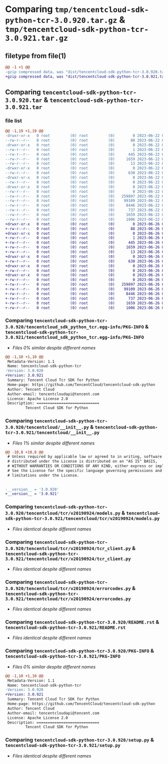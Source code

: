 # Comparing `tmp/tencentcloud-sdk-python-tcr-3.0.920.tar.gz` & `tmp/tencentcloud-sdk-python-tcr-3.0.921.tar.gz`

## filetype from file(1)

```diff
@@ -1 +1 @@
-gzip compressed data, was "dist/tencentcloud-sdk-python-tcr-3.0.920.tar", last modified: Thu Jun 22 00:36:09 2023, max compression
+gzip compressed data, was "dist/tencentcloud-sdk-python-tcr-3.0.921.tar", last modified: Mon Jun 26 00:33:46 2023, max compression
```

## Comparing `tencentcloud-sdk-python-tcr-3.0.920.tar` & `tencentcloud-sdk-python-tcr-3.0.921.tar`

### file list

```diff
@@ -1,19 +1,19 @@
-drwxr-xr-x   0 root         (0) root         (0)        0 2023-06-22 00:36:09.000000 tencentcloud-sdk-python-tcr-3.0.920/
--rw-r--r--   0 root         (0) root         (0)       88 2023-06-22 00:36:09.000000 tencentcloud-sdk-python-tcr-3.0.920/setup.cfg
-drwxr-xr-x   0 root         (0) root         (0)        0 2023-06-22 00:36:09.000000 tencentcloud-sdk-python-tcr-3.0.920/tencentcloud_sdk_python_tcr.egg-info/
--rw-r--r--   0 root         (0) root         (0)        1 2023-06-22 00:36:09.000000 tencentcloud-sdk-python-tcr-3.0.920/tencentcloud_sdk_python_tcr.egg-info/dependency_links.txt
--rw-r--r--   0 root         (0) root         (0)      445 2023-06-22 00:36:09.000000 tencentcloud-sdk-python-tcr-3.0.920/tencentcloud_sdk_python_tcr.egg-info/SOURCES.txt
--rw-r--r--   0 root         (0) root         (0)     1659 2023-06-22 00:36:09.000000 tencentcloud-sdk-python-tcr-3.0.920/tencentcloud_sdk_python_tcr.egg-info/PKG-INFO
--rw-r--r--   0 root         (0) root         (0)       13 2023-06-22 00:36:09.000000 tencentcloud-sdk-python-tcr-3.0.920/tencentcloud_sdk_python_tcr.egg-info/top_level.txt
-drwxr-xr-x   0 root         (0) root         (0)        0 2023-06-22 00:36:09.000000 tencentcloud-sdk-python-tcr-3.0.920/tencentcloud/
--rw-r--r--   0 root         (0) root         (0)      630 2023-06-22 00:36:09.000000 tencentcloud-sdk-python-tcr-3.0.920/tencentcloud/__init__.py
-drwxr-xr-x   0 root         (0) root         (0)        0 2023-06-22 00:36:09.000000 tencentcloud-sdk-python-tcr-3.0.920/tencentcloud/tcr/
--rw-r--r--   0 root         (0) root         (0)        0 2023-06-22 00:36:09.000000 tencentcloud-sdk-python-tcr-3.0.920/tencentcloud/tcr/__init__.py
-drwxr-xr-x   0 root         (0) root         (0)        0 2023-06-22 00:36:09.000000 tencentcloud-sdk-python-tcr-3.0.920/tencentcloud/tcr/v20190924/
--rw-r--r--   0 root         (0) root         (0)        0 2023-06-22 00:36:09.000000 tencentcloud-sdk-python-tcr-3.0.920/tencentcloud/tcr/v20190924/__init__.py
--rw-r--r--   0 root         (0) root         (0)   259897 2023-06-22 00:36:09.000000 tencentcloud-sdk-python-tcr-3.0.920/tencentcloud/tcr/v20190924/models.py
--rw-r--r--   0 root         (0) root         (0)    99109 2023-06-22 00:36:09.000000 tencentcloud-sdk-python-tcr-3.0.920/tencentcloud/tcr/v20190924/tcr_client.py
--rw-r--r--   0 root         (0) root         (0)     8446 2023-06-22 00:36:09.000000 tencentcloud-sdk-python-tcr-3.0.920/tencentcloud/tcr/v20190924/errorcodes.py
--rw-r--r--   0 root         (0) root         (0)      737 2023-06-22 00:36:09.000000 tencentcloud-sdk-python-tcr-3.0.920/README.rst
--rw-r--r--   0 root         (0) root         (0)     1659 2023-06-22 00:36:09.000000 tencentcloud-sdk-python-tcr-3.0.920/PKG-INFO
--rw-r--r--   0 root         (0) root         (0)     1006 2023-06-22 00:36:09.000000 tencentcloud-sdk-python-tcr-3.0.920/setup.py
+drwxr-xr-x   0 root         (0) root         (0)        0 2023-06-26 00:33:45.000000 tencentcloud-sdk-python-tcr-3.0.921/
+-rw-r--r--   0 root         (0) root         (0)       88 2023-06-26 00:33:45.000000 tencentcloud-sdk-python-tcr-3.0.921/setup.cfg
+drwxr-xr-x   0 root         (0) root         (0)        0 2023-06-26 00:33:45.000000 tencentcloud-sdk-python-tcr-3.0.921/tencentcloud_sdk_python_tcr.egg-info/
+-rw-r--r--   0 root         (0) root         (0)        1 2023-06-26 00:33:45.000000 tencentcloud-sdk-python-tcr-3.0.921/tencentcloud_sdk_python_tcr.egg-info/dependency_links.txt
+-rw-r--r--   0 root         (0) root         (0)      445 2023-06-26 00:33:45.000000 tencentcloud-sdk-python-tcr-3.0.921/tencentcloud_sdk_python_tcr.egg-info/SOURCES.txt
+-rw-r--r--   0 root         (0) root         (0)     1659 2023-06-26 00:33:45.000000 tencentcloud-sdk-python-tcr-3.0.921/tencentcloud_sdk_python_tcr.egg-info/PKG-INFO
+-rw-r--r--   0 root         (0) root         (0)       13 2023-06-26 00:33:45.000000 tencentcloud-sdk-python-tcr-3.0.921/tencentcloud_sdk_python_tcr.egg-info/top_level.txt
+drwxr-xr-x   0 root         (0) root         (0)        0 2023-06-26 00:33:45.000000 tencentcloud-sdk-python-tcr-3.0.921/tencentcloud/
+-rw-r--r--   0 root         (0) root         (0)      630 2023-06-26 00:33:45.000000 tencentcloud-sdk-python-tcr-3.0.921/tencentcloud/__init__.py
+drwxr-xr-x   0 root         (0) root         (0)        0 2023-06-26 00:33:45.000000 tencentcloud-sdk-python-tcr-3.0.921/tencentcloud/tcr/
+-rw-r--r--   0 root         (0) root         (0)        0 2023-06-26 00:33:45.000000 tencentcloud-sdk-python-tcr-3.0.921/tencentcloud/tcr/__init__.py
+drwxr-xr-x   0 root         (0) root         (0)        0 2023-06-26 00:33:45.000000 tencentcloud-sdk-python-tcr-3.0.921/tencentcloud/tcr/v20190924/
+-rw-r--r--   0 root         (0) root         (0)        0 2023-06-26 00:33:45.000000 tencentcloud-sdk-python-tcr-3.0.921/tencentcloud/tcr/v20190924/__init__.py
+-rw-r--r--   0 root         (0) root         (0)   259897 2023-06-26 00:33:45.000000 tencentcloud-sdk-python-tcr-3.0.921/tencentcloud/tcr/v20190924/models.py
+-rw-r--r--   0 root         (0) root         (0)    99109 2023-06-26 00:33:45.000000 tencentcloud-sdk-python-tcr-3.0.921/tencentcloud/tcr/v20190924/tcr_client.py
+-rw-r--r--   0 root         (0) root         (0)     8446 2023-06-26 00:33:45.000000 tencentcloud-sdk-python-tcr-3.0.921/tencentcloud/tcr/v20190924/errorcodes.py
+-rw-r--r--   0 root         (0) root         (0)      737 2023-06-26 00:33:45.000000 tencentcloud-sdk-python-tcr-3.0.921/README.rst
+-rw-r--r--   0 root         (0) root         (0)     1659 2023-06-26 00:33:45.000000 tencentcloud-sdk-python-tcr-3.0.921/PKG-INFO
+-rw-r--r--   0 root         (0) root         (0)     1006 2023-06-26 00:33:45.000000 tencentcloud-sdk-python-tcr-3.0.921/setup.py
```

### Comparing `tencentcloud-sdk-python-tcr-3.0.920/tencentcloud_sdk_python_tcr.egg-info/PKG-INFO` & `tencentcloud-sdk-python-tcr-3.0.921/tencentcloud_sdk_python_tcr.egg-info/PKG-INFO`

 * *Files 0% similar despite different names*

```diff
@@ -1,10 +1,10 @@
 Metadata-Version: 1.1
 Name: tencentcloud-sdk-python-tcr
-Version: 3.0.920
+Version: 3.0.921
 Summary: Tencent Cloud Tcr SDK for Python
 Home-page: https://github.com/TencentCloud/tencentcloud-sdk-python
 Author: Tencent Cloud
 Author-email: tencentcloudapi@tencent.com
 License: Apache License 2.0
 Description: ============================
         Tencent Cloud SDK for Python
```

### Comparing `tencentcloud-sdk-python-tcr-3.0.920/tencentcloud/__init__.py` & `tencentcloud-sdk-python-tcr-3.0.921/tencentcloud/__init__.py`

 * *Files 1% similar despite different names*

```diff
@@ -10,8 +10,8 @@
 # Unless required by applicable law or agreed to in writing, software
 # distributed under the License is distributed on an "AS IS" BASIS,
 # WITHOUT WARRANTIES OR CONDITIONS OF ANY KIND, either express or implied.
 # See the License for the specific language governing permissions and
 # limitations under the License.
 
 
-__version__ = '3.0.920'
+__version__ = '3.0.921'
```

### Comparing `tencentcloud-sdk-python-tcr-3.0.920/tencentcloud/tcr/v20190924/models.py` & `tencentcloud-sdk-python-tcr-3.0.921/tencentcloud/tcr/v20190924/models.py`

 * *Files identical despite different names*

### Comparing `tencentcloud-sdk-python-tcr-3.0.920/tencentcloud/tcr/v20190924/tcr_client.py` & `tencentcloud-sdk-python-tcr-3.0.921/tencentcloud/tcr/v20190924/tcr_client.py`

 * *Files identical despite different names*

### Comparing `tencentcloud-sdk-python-tcr-3.0.920/tencentcloud/tcr/v20190924/errorcodes.py` & `tencentcloud-sdk-python-tcr-3.0.921/tencentcloud/tcr/v20190924/errorcodes.py`

 * *Files identical despite different names*

### Comparing `tencentcloud-sdk-python-tcr-3.0.920/README.rst` & `tencentcloud-sdk-python-tcr-3.0.921/README.rst`

 * *Files identical despite different names*

### Comparing `tencentcloud-sdk-python-tcr-3.0.920/PKG-INFO` & `tencentcloud-sdk-python-tcr-3.0.921/PKG-INFO`

 * *Files 0% similar despite different names*

```diff
@@ -1,10 +1,10 @@
 Metadata-Version: 1.1
 Name: tencentcloud-sdk-python-tcr
-Version: 3.0.920
+Version: 3.0.921
 Summary: Tencent Cloud Tcr SDK for Python
 Home-page: https://github.com/TencentCloud/tencentcloud-sdk-python
 Author: Tencent Cloud
 Author-email: tencentcloudapi@tencent.com
 License: Apache License 2.0
 Description: ============================
         Tencent Cloud SDK for Python
```

### Comparing `tencentcloud-sdk-python-tcr-3.0.920/setup.py` & `tencentcloud-sdk-python-tcr-3.0.921/setup.py`

 * *Files identical despite different names*

